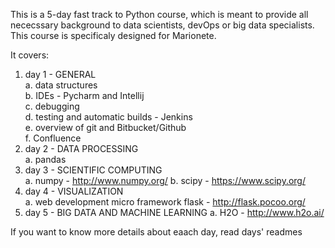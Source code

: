 This is a 5-day fast track to Python course, which is meant to provide all nececssary background to data scientists, devOps or big data specialists. This course is specificaly designed for Marionete.  

It covers:  

1. day 1 - GENERAL  
   a. data structures  
   b. IDEs - Pycharm and Intellij  
   c. debugging  
   d. testing and automatic builds - Jenkins  
   e. overview of git and Bitbucket/Github  
   f. Confluence  
2. day 2 - DATA PROCESSING  
   a. pandas  
3. day 3 - SCIENTIFIC COMPUTING  
   a. numpy - http://www.numpy.org/
   b. scipy - https://www.scipy.org/    
4. day 4 - VISUALIZATION  
   a. web development micro framework flask - http://flask.pocoo.org/  
5. day 5 - BIG DATA AND MACHINE LEARNING
   a. H2O - http://www.h2o.ai/  

If you want to know more details about eaach day, read days' readmes  